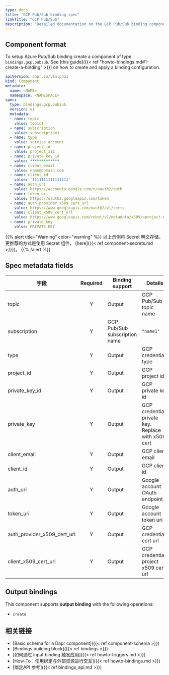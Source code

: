 ```yaml
---
type: docs
title: "GCP Pub/Sub binding spec"
linkTitle: "GCP Pub/Sub"
description: "Detailed documentation on the GCP Pub/Sub binding component"
---
```


## Component format

To setup Azure Pub/Sub binding create a component of type `bindings.gcp.pubsub`. See [this guide]({{< ref "howto-bindings.md#1-create-a-binding" >}}) on how to create and apply a binding configuration.


```yaml
apiVersion: dapr.io/v1alpha1
kind: Component
metadata:
  name: <NAME>
  namespace: <NAMESPACE>
spec:
  type: bindings.gcp.pubsub
  version: v1
  metadata:
  - name: topic
    value: topic1
  - name: subscription
    value: subscription1
  - name: type
    value: service_account
  - name: project_id
    value: project_111
  - name: private_key_id
    value: *************
  - name: client_email
    value: name@domain.com
  - name: client_id
    value: '1111111111111111'
  - name: auth_uri
    value: https://accounts.google.com/o/oauth2/auth
  - name: token_uri
    value: https://oauth2.googleapis.com/token
  - name: auth_provider_x509_cert_url
    value: https://www.googleapis.com/oauth2/v1/certs
  - name: client_x509_cert_url
    value: https://www.googleapis.com/robot/v1/metadata/x509/<project-name>.iam.gserviceaccount.com
  - name: private_key
    value: PRIVATE KEY
```
{{% alert title="Warning" color="warning" %}}
以上示例将 Secret 明文存储。 更推荐的方式是使用 Secret 组件， [here]({{< ref component-secrets.md >}}})。
{{% /alert %}}

## Spec metadata fields

| 字段                              | Required | Binding support               | Details                                             | Example                                                                                          |
| ------------------------------- |:--------:| ----------------------------- | --------------------------------------------------- | ------------------------------------------------------------------------------------------------ |
| topic                           |    Y     | Output                        | GCP Pub/Sub topic name                              | `"topic1"`                                                                                       |
| subscription                    |    Y     | GCP Pub/Sub subscription name | `"name1"`                                           |                                                                                                  |
| type                            |    Y     | Output                        | GCP credentials type                                | `service_account`                                                                                |
| project_id                      |    Y     | Output                        | GCP project id                                      | `projectId`                                                                                      |
| private_key_id                |    Y     | Output                        | GCP private key id                                  | `"privateKeyId"`                                                                                 |
| private_key                     |    Y     | Output                        | GCP credentials private key. Replace with x509 cert | `12345-12345`                                                                                    |
| client_email                    |    Y     | Output                        | GCP client email                                    | `"client@email.com"`                                                                             |
| client_id                       |    Y     | Output                        | GCP client id                                       | `0123456789-0123456789`                                                                          |
| auth_uri                        |    Y     | Output                        | Google account OAuth endpoint                       | `https://accounts.google.com/o/oauth2/auth`                                                      |
| token_uri                       |    Y     | Output                        | Google account token uri                            | `https://oauth2.googleapis.com/token`                                                            |
| auth_provider_x509_cert_url |    Y     | Output                        | GCP credentials cert url                            | `https://www.googleapis.com/oauth2/v1/certs`                                                     |
| client_x509_cert_url          |    Y     | Output                        | GCP credentials project x509 cert url               | `https://www.googleapis.com/robot/v1/metadata/x509/<PROJECT_NAME>.iam.gserviceaccount.com` |

## Output bindings

This component supports **output binding** with the following operations:

- `create`

## 相关链接

- [Basic schema for a Dapr component]({{< ref component-schema >}})
- [Bindings building block]({{< ref bindings >}})
- [如何通过 input binding 触发应用]({{< ref howto-triggers.md >}})
- [How-To：使用绑定与外部资源进行交互]({{< ref howto-bindings.md >}})
- [绑定API 参考]({{< ref bindings_api.md >}})

